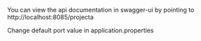 
You can view the api documentation in swagger-ui by pointing to  
http://localhost:8085/projecta

Change default port value in application.properties